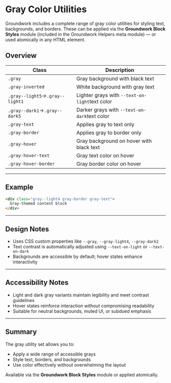 # Gray Color Utilities

Groundwork includes a complete range of gray color utilities for styling text, backgrounds, and borders. These can be applied via the **Groundwork Block Styles** module (included in the Groundwork Helpers meta module) — or used atomically in any HTML element.

## Overview

| Class                                | Description                                      |
| ------------------------------------ | ------------------------------------------------ |
| `.gray`                            | Gray background with black text                  |
| `.gray-inverted`                   | White background with gray text                  |
| `.gray--light5`→`.gray--light1` | Lighter grays with `--text-on-light`text color |
| `.gray--dark1`→`.gray--dark5`   | Darker grays with `--text-on-dark`text color   |
| `.gray-text`                       | Applies gray to text only                        |
| `.gray-border`                     | Applies gray to border only                      |
| `.gray-hover`                      | Gray background on hover with black text         |
| `.gray-hover-text`                 | Gray text color on hover                         |
| `.gray-hover-border`               | Gray border color on hover                       |

---

## Example

```html
<div class="gray--light4 gray-border gray-text">
  Gray-themed content block
</div>
```

---

## Design Notes

* Uses CSS custom properties like `--gray`, `--gray-light4`, `--gray-dark2`
* Text contrast is automatically adjusted using `--text-on-light` or `--text-on-dark`
* Backgrounds are accessible by default; hover states enhance interactivity

---

## Accessibility Notes

* Light and dark gray variants maintain legibility and meet contrast guidelines
* Hover states reinforce interaction without compromising readability
* Suitable for neutral backgrounds, muted UI, or subdued emphasis

---

## Summary

The gray utility set allows you to:

* Apply a wide range of accessible grays
* Style text, borders, and backgrounds
* Use color effectively without overwhelming the layout

Available via the **Groundwork Block Styles** module or applied atomically.
